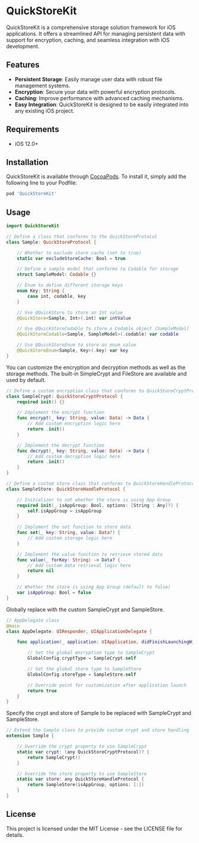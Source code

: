 # QuickStoreKit

QuickStoreKit is a comprehensive storage solution framework for iOS applications. It offers a streamlined API for managing persistent data with support for encryption, caching, and seamless integration with iOS development.

## Features

- **Persistent Storage**: Easily manage user data with robust file management systems.
- **Encryption**: Secure your data with powerful encryption protocols.
- **Caching**: Improve performance with advanced caching mechanisms.
- **Easy Integration**: QuickStoreKit is designed to be easily integrated into any existing iOS project.

## Requirements

- iOS 12.0+

## Installation

QuickStoreKit is available through [CocoaPods](https://cocoapods.org). To install it, simply add the following line to your Podfile:

```ruby
pod 'QuickStoreKit'
```

## Usage

```swift
import QuickStoreKit

// Define a class that conforms to the QuickStoreProtocol
class Sample: QuickStoreProtocol {

    // Whether to exclude store cache (set to true)
    static var excludeStoreCache: Bool = true

    // Define a sample model that conforms to Codable for storage
    struct SampleModel: Codable {}

    // Enum to define different storage keys
    enum Key: String {
        case int, codable, key
    }

    // Use @QuickStore to store an Int value
    @QuickStore<Sample, Int>(.int) var intValue

    // Use @QuickStoreCodable to store a Codable object (SampleModel)
    @QuickStoreCodable<Sample, SampleModel>(.codable) var codable

    // Use @QuickStoreEnum to store an enum value
    @QuickStoreEnum<Sample, Key>(.key) var key
}
```

You can customize the encryption and decryption methods as well as the storage methods. The built-in SimpleCrypt and FileStore are available and used by default.
```swift
// Define a custom encryption class that conforms to QuickStoreCryptProtocol
class SampleCrypt: QuickStoreCryptProtocol {
    required init() {}

    // Implement the encrypt function
    func encrypt(_ key: String, value: Data) -> Data {
        // Add custom encryption logic here
        return .init()
    }

    // Implement the decrypt function
    func decrypt(_ key: String, value: Data) -> Data {
        // Add custom decryption logic here
        return .init()
    }
}

// Define a custom store class that conforms to QuickStoreHandleProtocol
class SampleStore: QuickStoreHandleProtocol {

    // Initializer to set whether the store is using App Group
    required init(_ isAppGroup: Bool, options: [String : Any]?) {
        self.isAppGroup = isAppGroup
    }

    // Implement the set function to store data
    func set(_ key: String, value: Data?) {
        // Add custom storage logic here
    }

    // Implement the value function to retrieve stored data
    func value(_ forKey: String) -> Data? {
        // Add custom data retrieval logic here
        return nil
    }

    // Whether the store is using App Group (default to false)
    var isAppGroup: Bool = false
}
```
Globally replace with the custom SampleCrypt and SampleStore.
```swift
// AppDelegate class
@main
class AppDelegate: UIResponder, UIApplicationDelegate {

    func application(_ application: UIApplication, didFinishLaunchingWithOptions launchOptions: [UIApplication.LaunchOptionsKey: Any]?) -> Bool {

        // Set the global encryption type to SampleCrypt
        GlobalConfig.cryptType = SampleCrypt.self

        // Set the global store type to SampleStore
        GlobalConfig.storeType = SampleStore.self

        // Override point for customization after application launch
        return true
    }
}
```
Specify the crypt and store of Sample to be replaced with SampleCrypt and SampleStore.
```swift
// Extend the Sample class to provide custom crypt and store handling
extension Sample {

    // Override the crypt property to use SampleCrypt
    static var crypt: (any QuickStoreCryptProtocol)? {
        return SampleCrypt()
    }

    // Override the store property to use SampleStore
    static var store: any QuickStoreHandleProtocol {
        return SampleStore(isAppGroup, options: [:])
    }
}

```

## License
This project is licensed under the MIT License - see the LICENSE file for details.
